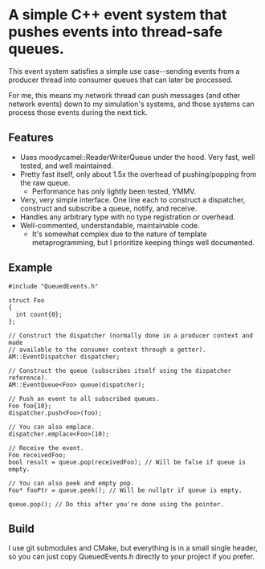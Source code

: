 # A simple C++ event system that pushes events into thread-safe queues.
This event system satisfies a simple use case--sending events from a producer thread into consumer queues that can later be processed.

For me, this means my network thread can push messages (and other network events) down to my simulation's systems, and those systems can process those events during the next tick.

## Features
* Uses moodycamel::ReaderWriterQueue under the hood. Very fast, well tested, and well maintained.
* Pretty fast itself, only about 1.5x the overhead of pushing/popping from the raw queue. 
  * Performance has only lightly been tested, YMMV.
* Very, very simple interface. One line each to construct a dispatcher, construct and subscribe a queue, notify, and receive.
* Handles any arbitrary type with no type registration or overhead.
* Well-commented, understandable, maintainable code.
  * It's somewhat complex due to the nature of template metaprogramming, but I prioritize keeping things well documented.

## Example
```
#include "QueuedEvents.h"

struct Foo
{
  int count{0};
};

// Construct the dispatcher (normally done in a producer context and made 
// available to the consumer context through a getter).
AM::EventDispatcher dispatcher;

// Construct the queue (subscribes itself using the dispatcher reference).
AM::EventQueue<Foo> queue(dispatcher);

// Push an event to all subscribed queues.
Foo foo{10};
dispatcher.push<Foo>(foo);

// You can also emplace.
dispatcher.emplace<Foo>(10);

// Receive the event.
Foo receivedFoo;
bool result = queue.pop(receivedFoo); // Will be false if queue is empty.

// You can also peek and empty pop.
Foo* fooPtr = queue.peek(); // Will be nullptr if queue is empty.

queue.pop(); // Do this after you're done using the pointer.
```

## Build
I use git submodules and CMake, but everything is in a small single header, so you can just copy QueuedEvents.h directly to your project if you prefer.
